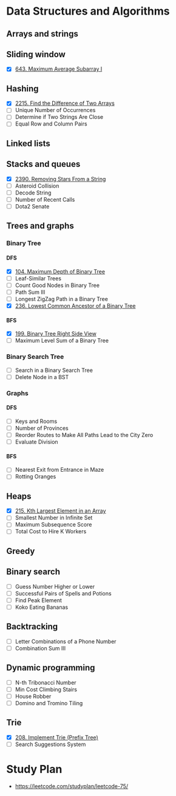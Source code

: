 # Data Structures and Algorithms

## Arrays and strings

## Sliding window

- [x] [643. Maximum Average Subarray I](https://leetcode.com/problems/maximum-average-subarray-i/)

## Hashing

- [x] [2215. Find the Difference of Two Arrays](https://leetcode.com/problems/find-the-difference-of-two-arrays/)
- [ ] Unique Number of Occurrences
- [ ] Determine if Two Strings Are Close
- [ ] Equal Row and Column Pairs

## Linked lists

## Stacks and queues

- [x] [2390. Removing Stars From a String](https://leetcode.com/problems/removing-stars-from-a-string/)
- [ ] Asteroid Collision
- [ ] Decode String
- [ ] Number of Recent Calls
- [ ] Dota2 Senate

## Trees and graphs

### Binary Tree

#### DFS

- [x] [104. Maximum Depth of Binary Tree](https://leetcode.com/problems/maximum-depth-of-binary-tree/)
- [ ] Leaf-Similar Trees
- [ ] Count Good Nodes in Binary Tree
- [ ] Path Sum III
- [ ] Longest ZigZag Path in a Binary Tree
- [x] [236. Lowest Common Ancestor of a Binary Tree](https://leetcode.com/problems/lowest-common-ancestor-of-a-binary-tree/)

#### BFS

- [x] [199. Binary Tree Right Side View](https://leetcode.com/problems/binary-tree-right-side-view/)
- [ ] Maximum Level Sum of a Binary Tree

### Binary Search Tree

- [ ] Search in a Binary Search Tree
- [ ] Delete Node in a BST

### Graphs

#### DFS

- [ ] Keys and Rooms
- [ ] Number of Provinces
- [ ] Reorder Routes to Make All Paths Lead to the City Zero
- [ ] Evaluate Division

#### BFS

- [ ] Nearest Exit from Entrance in Maze
- [ ] Rotting Oranges

## Heaps

- [x] [215. Kth Largest Element in an Array](https://leetcode.com/problems/kth-largest-element-in-an-array/)
- [ ] Smallest Number in Infinite Set
- [ ] Maximum Subsequence Score
- [ ] Total Cost to Hire K Workers

## Greedy

## Binary search

- [ ] Guess Number Higher or Lower
- [ ] Successful Pairs of Spells and Potions
- [ ] Find Peak Element
- [ ] Koko Eating Bananas

## Backtracking

- [ ] Letter Combinations of a Phone Number
- [ ] Combination Sum III

## Dynamic programming

- [ ] N-th Tribonacci Number
- [ ] Min Cost Climbing Stairs
- [ ] House Robber
- [ ] Domino and Tromino Tiling

## Trie

- [x] [208. Implement Trie (Prefix Tree)](https://leetcode.com/problems/implement-trie-prefix-tree/)
- [ ] Search Suggestions System

# Study Plan

- https://leetcode.com/studyplan/leetcode-75/